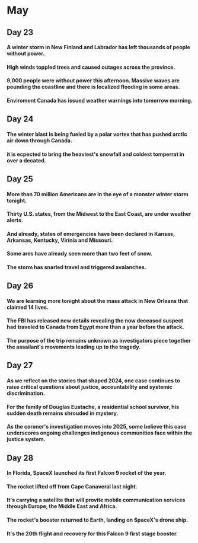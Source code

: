 # May

## Day 23
#### A winter storm in New Finland and Labrador has left thousands of people without power.
#### High winds toppled trees and caused outages across the province.
#### 9,000 people were without power this afternoon. Massive waves are pounding the coastline and there is localized flooding in some areas.
#### Enviroment Canada has issued weather warnings into tomorrow morning.
## Day 24
#### The winter blast is being fueled by a polar vortex that has pushed arctic air down through Canada.
#### it is ecpected to bring the heaviest's snowfall and coldest tomperrat in over a decated.


## Day 25
#### More than 70 million Americans are in the eye of a monster winter storm tonight.
#### Thirty U.S. states, from the Midwest to the East Coast, are under weather alerts.
#### And already, states of emergencies have been declared in Kansas, Arkansas, Kentucky, Virinia and Missouri.
#### Some ares have already seen more than two feet of snow.
#### The storm has snarled travel and triggered avalanches. 

## Day 26
#### We are learning more tonight about the mass attack in New Orleans that claimed 14 lives.
#### The FBI has released new details revealing the now deceased suspect had traveled to Canada from Egypt more than a year before the attack.
#### The purpose of the trip remains unknown as investigators piece together the assailant's movements leading up to the tragedy.


## Day 27
#### As we reflect on the stories that shaped 2024, one case continues to raise critical questions about justice, accountability and systemic discrimination.
#### For the family of Douglas Eustache, a residential school survivor, his sudden death remains shrouded in mystery.
#### As the coroner's investigation moves into 2025, some believe this case underscores ongoing challenges indigenous communities face within the justice system.

## Day 28
#### In Florida, SpaceX launched its first Falcon 9 rocket of the year.
#### The rocket lifted off from Cape Canaveral last night.
#### It's carrying a satellite that will provite mobile communication services through Europe, the Middle East and Africa.
#### The rocket's booster returned to Earth, landing on SpaceX's drone ship.
#### It's the 20th flight and recovery for this Falcon 9 first stage booster.